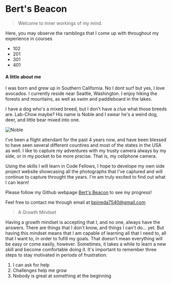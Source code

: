 # Bert's Beacon

> Welcome to inner workings of my mind. 

Here, you may observe the ramblings that I come up with throughout my experience in courses

- 102
- 201
- 301
- 401

#### A little about me

I was born and grew up in Southern California. No I dont surf but yes, I love avocados. I currently reside near Seattle, Washington. I enjoy hiking the forests and mountains, as well as swim and paddleboard in the lakes. 

I have a dog who's a mixed breed, but I don't have a clue what those breeds are. Lab-Chow maybe? His name is Noble and I swear he's a weird dog, deer, and little bear mixed into one.

![Noble](https://user-images.githubusercontent.com/108510107/177018095-8e442111-7eea-498e-8549-4474e8437098.jpg)

I've been a flight attendant for the past 4 years now, and have been blessed to have seen several different countires and most of the states in the USA as well. I like to capture my adventures with my trusty camera always by my side, or in my pocket to be more precise. That is, my cellphone camera.

Using the skills I will learn in Code Fellows, I hope to develope my own side project website showcasing all the photographs that I've captured and will continue to capture throught the years. I'm am truly excited to find out what I can learn!

Please follow my Github webpage [Bert's Beacon](https://humberto-pineda.github.io/reading-notes/) to see my progress!

Feel free to contact me through email at <bpineda7540@gmail.com>

> A Growth Mindset

Having a growth mindset is accepting that I, and no one, always have the answers. There are things that I don't know, and things I can't do... yet.
But having this mindset means that I am capable of learning all that I need to, all that I want to, in order to fufill my goals. That doesn't mean everything will be easy or come easily, however. Sometimes, it takes a while to learn a new skill and become comfortable doing it. It's important to remember three steps to stay motivated in periods of frustration:

1. I can ask for help
2. Challenges help me grow
3. Nobody is great at something at the beginning
